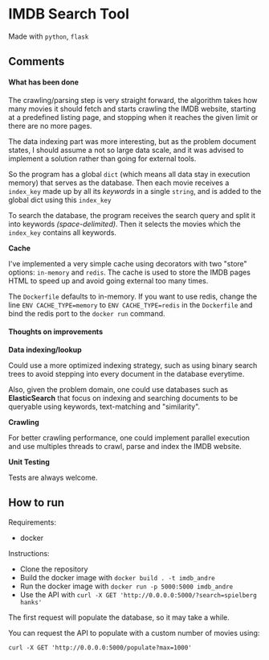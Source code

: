 # IMDB Search Tool

Made with `python`, `flask`

## Comments

#### What has been done

The crawling/parsing step is very straight forward, the algorithm takes
how many movies it should fetch and starts crawling the IMDB website,
starting at a predefined listing page, and stopping when it reaches the
given limit or there are no more pages.

The data indexing part was more interesting, but as the problem document
states, I should assume a not so large data scale, and it was advised
to implement a solution rather than going for external tools.

So the program has a global `dict` (which means all data stay in 
execution memory) that serves as the database. Then each movie receives
a `index_key` made up by all its _keywords_ in a single `string`, and is
added to the global dict using this `index_key`

To search the database, the program receives the search query and split it
into keywords _(space-delimited)_. Then it selects the movies which the `index_key`
contains all keywords.

**Cache**

I've implemented a very simple cache using decorators with two "store"
options: `in-memory` and `redis`. The cache is used to store the IMDB pages
HTML to speed up and avoid going external too many times.

The `Dockerfile` defaults to in-memory. If you want to use redis, change
the line `ENV CACHE_TYPE=memory` to `ENV CACHE_TYPE=redis` in the `Dockerfile`
and bind the redis port to the `docker run` command.  

#### Thoughts on improvements

**Data indexing/lookup**

Could use a more optimized indexing strategy, such as using binary 
search trees to avoid stepping into every document in the database everytime. 

Also, given the problem domain, one could use databases such as 
**ElasticSearch** that focus on indexing and searching documents to
be queryable using keywords, text-matching and "similarity".

**Crawling**

For better crawling performance, one could implement parallel execution and
use multiples threads to crawl, parse and index the IMDB website.

**Unit Testing**

Tests are always welcome. 

## How to run

Requirements:
 - docker
 
Instructions:
 - Clone the repository
 - Build the docker image with `docker build . -t imdb_andre`
 - Run the docker image with `docker run -p 5000:5000 imdb_andre`
 - Use the API with `curl -X GET 'http://0.0.0.0:5000/?search=spielberg hanks'`
 
The first request will populate the database, so it may take a while.

You can request the API to populate with a custom number of movies using:

`curl -X GET 'http://0.0.0.0:5000/populate?max=1000'`
